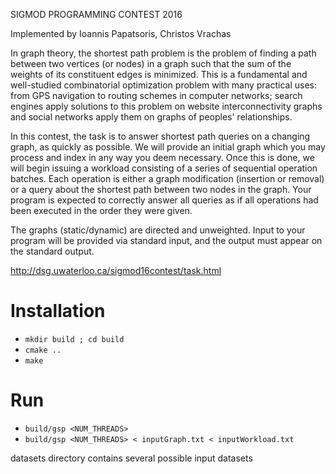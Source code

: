SIGMOD PROGRAMMING CONTEST 2016

Implemented by Ioannis Papatsoris, Christos Vrachas

In graph theory, the shortest path problem is the problem of finding a path between two vertices (or nodes) in a graph such that the sum of the weights of its constituent edges is minimized. This is a fundamental and well-studied combinatorial optimization problem with many practical uses: from GPS navigation to routing schemes in computer networks; search engines apply solutions to this problem on website interconnectivity graphs and social networks apply them on graphs of peoples' relationships.

In this contest, the task is to answer shortest path queries on a changing graph, as quickly as possible. We will provide an initial graph which you may process and index in any way you deem necessary. Once this is done, we will begin issuing a workload consisting of a series of sequential operation batches. Each operation is either a graph modification (insertion or removal) or a query about the shortest path between two nodes in the graph. Your program is expected to correctly answer all queries as if all operations had been executed in the order they were given.

The graphs (static/dynamic) are directed and unweighted. Input to your program will be provided via standard input, and the output must appear on the standard output.

http://dsg.uwaterloo.ca/sigmod16contest/task.html

# Installation #

* `mkdir build ; cd build`
* `cmake ..`
* `make`

# Run #

* `build/gsp <NUM_THREADS>`
* `build/gsp <NUM_THREADS> < inputGraph.txt < inputWorkload.txt`

datasets directory contains several possible input datasets
